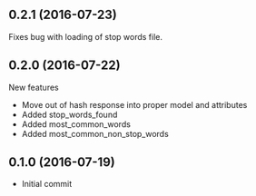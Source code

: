 ## 0.2.1 (2016-07-23)
Fixes bug with loading of stop words file.

## 0.2.0 (2016-07-22)

New features
* Move out of hash response into proper model and attributes
* Added stop_words_found
* Added most_common_words
* Added most_common_non_stop_words

## 0.1.0 (2016-07-19)

* Initial commit